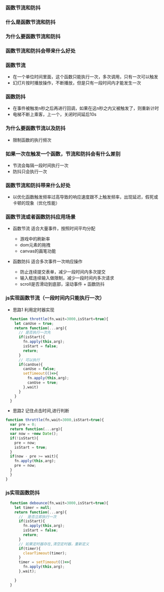 ### 函数节流和防抖

### 什么是函数节流和防抖
### 为什么要函数节流和防抖
### 函数节流和防抖会带来什么好处

### 函数节流
 
  + 在一个单位时间里面，这个函数只能执行一次，多次调用，只有一次可以触发
  + 幻灯片按时播放操作，不断播放，但是只有一段时间内才能发生一次

### 函数防抖

  + 在事件被触发n秒之后再进行回调，如果在这n秒之内又被触发了，则重新计时
  + 电梯不断上乘客，上一个，关闭时间延后10s

### 为什么要函数节流以及防抖

  + 限制函数的执行频次

### 如果一次在触发一个函数，节流和防抖会有什么差别

  + 节流会每隔一段时间执行一次
  + 防抖只会执行一次

### 函数节流和防抖带来什么好处

  + 以优化函数触发频率过高导致的响应速度跟不上触发频率，出现延迟，假死或卡顿的现象（优化性能）

### 函数节流或者函数防抖应用场景

  + 函数节流  适合大量事件，按照时间平均分配
    - 游戏中的刷新率
    - dom元素的拖拽
    - canvas的画笔功能
 
  + 函数防抖  适合多次事件一次响应操作
    - 防止连续提交表单，减少一段时间内多次提交
    - 输入框连续输入做限制，减少一段时间内多次请求
    - scroll是否滑动到底部，滚动事件 + 函数防抖 

### js实现函数节流（一段时间内只能执行一次）

  + 思路1 利用定时器实现
  ```js
    function throttle(fn,wait=3000,isStart=true){
      let canUse = true;
      return function(...arg){
        // 是否执行一次先
        if(isStart){
          fn.apply(this,arg);
          isStart = false;
          return;
        }
        // 可以执行
        if(canUse){
          canUse = false;
          setTimeout(()=>{
            fn.apply(this,arg);
            canUse = true;
          },wait)
        }
      }
    }
  ```
  + 思路2  记住点击时间,进行判断
  ```js
  function throttle(fn,wait=3000,isStart=true){
    var pre = 0;
    return function(...arg){
    var now = +new Date();
    if(!isStart){
      pre = now;
      isStart = true;
    }
    if(now - pre >= wait){
      fn.apply(this,arg);
      pre = now;
    }
    }
  }
  ```

### js实现函数防抖

  ```js
    function debounce(fn,wait=3000,isStart=true){
      let timer = null;
      return function(...arg){
        //  是否立即执行一次
        if(isStart){
          fn.apply(this,arg);
          isStart = false;
          return;
        }
        // 如果定时器存在,清空定时器，重新定义
        if(timer){
          clearTimeout(timer);
        }
        timer = setTimeout(()=>{
          fn.apply(this,arg);
        },wait);
      
      }
    }
  ```

